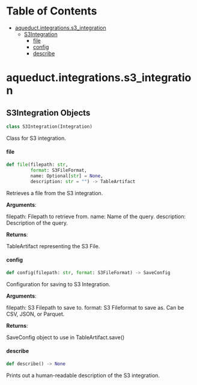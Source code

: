 # Table of Contents

* [aqueduct.integrations.s3\_integration](#aqueduct.integrations.s3_integration)
  * [S3Integration](#aqueduct.integrations.s3_integration.S3Integration)
    * [file](#aqueduct.integrations.s3_integration.S3Integration.file)
    * [config](#aqueduct.integrations.s3_integration.S3Integration.config)
    * [describe](#aqueduct.integrations.s3_integration.S3Integration.describe)

<a id="aqueduct.integrations.s3_integration"></a>

# aqueduct.integrations.s3\_integration

<a id="aqueduct.integrations.s3_integration.S3Integration"></a>

## S3Integration Objects

```python
class S3Integration(Integration)
```

Class for S3 integration.

<a id="aqueduct.integrations.s3_integration.S3Integration.file"></a>

#### file

```python
def file(filepath: str,
         format: S3FileFormat,
         name: Optional[str] = None,
         description: str = "") -> TableArtifact
```

Retrieves a file from the S3 integration.

**Arguments**:

  filepath:
  Filepath to retrieve from.
  name:
  Name of the query.
  description:
  Description of the query.
  

**Returns**:

  TableArtifact representing the S3 File.

<a id="aqueduct.integrations.s3_integration.S3Integration.config"></a>

#### config

```python
def config(filepath: str, format: S3FileFormat) -> SaveConfig
```

Configuration for saving to S3 Integration.

**Arguments**:

  filepath:
  S3 Filepath to save to.
  format:
  S3 Fileformat to save as. Can be CSV, JSON, or Parquet.

**Returns**:

  SaveConfig object to use in TableArtifact.save()

<a id="aqueduct.integrations.s3_integration.S3Integration.describe"></a>

#### describe

```python
def describe() -> None
```

Prints out a human-readable description of the S3 integration.

